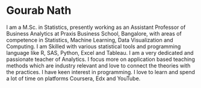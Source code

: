# Gourab Nath

I am a M.Sc. in Statistics, presently working as an Assistant Professor of Business Analytics at Praxis Business School, Bangalore, with areas of competence in Statistics, Machine Learning, Data Visualization and Computing. I am Skilled with various statistical tools and programming language like R, SAS, Python, Excel and Tableau. I am a very dedicated and passionate teacher of Analytics. I focus more on application based teaching methods which are industry relevant and love to connect the theories with the practices. I have keen interest in programming. I love to learn and spend a lot of time on platforms Coursera, Edx and YouTube.

